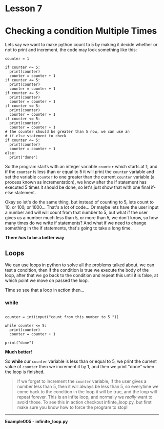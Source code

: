 # Lesson 7

# Checking a condition Multiple Times

Lets say we want to make python count to 5 by making it decide whether or not
to print and increment, the code may look something like this:
```python3
counter = 1

if counter <= 5:
  print(counter)
  counter = counter + 1
if counter <= 5:
  print(counter)
  counter = counter + 1
if counter <= 5:
  print(counter)
  counter = counter + 1
if counter <= 5:
  print(counter)
  counter = counter + 1
if counter <= 5:
  print(counter)
  counter = counter + 1
# the counter should be greater than 5 now, we can use an
# if-else statement to check
if counter <= 5:
  print(counter)
  counter = counter + 1
else:
  print("done")
```
So the program starts with an integer variable `counter` which starts at 1, and
if the `counter` is less than or equal to 5 it will print the `counter` variable
and set the variable `counter` to one greater than the current `counter`
variable (a process known as incrementation), we know after the if statement
has executed 5 times it should be done, so let's just show that with one final
if-else statement.

Okay so let's do the same thing, but instead of counting to 5, lets count to 10,
or 100, or 1000... That's a lot of code...
Or maybe lets have the user input a number and will will count from that number
to 5, but what if the user gives us a number much less than 5, or more than 5,
we don't know, so how many times do we write if statements?
And what if we need to change something in the if statements, that's going to
take a long time.

**There _has_ to be a better way**

## Loops

We can use loops in python to solve all the problems talked about, we can test a
condition, then if the condition is true we execute the body of the loop, after
that we go back to the condition and repeat this until it is false, at which
point we move on passed the loop.

Time so see that a loop in action then...

### while

```python3

counter = int(input("count from this number to 5 "))

while counter <= 5:
  print(counter)
  counter = counter + 1

print("done")
```

**Much better!**

So **while** our `counter` variable is less than or equal to 5, we print the
current value of `counter` then we increment it by 1, and then we print "done"
when the loop is finished.

> If we forget to increment the `counter` variable, if the user gives a number
> less than 5, then it will always be less than 5, so everytime we come back to
> the condition in the loop it will be true, and the loop will repeat forever.
> This is an infite loop, and normally we _really_ want to avoid those.
> To see this in action checkout infinte_loop.py, but first make sure you
> know how to force the program to stop!

---
**Example005 - infinite_loop.py**

